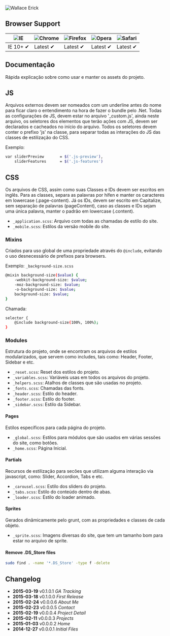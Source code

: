 ![Wallace Erick](http://wallaceerick.com.br/content/images/logo-dark.png)

## Browser Support

![IE](https://raw.github.com/alrra/browser-logos/master/internet-explorer/internet-explorer_48x48.png) | ![Chrome](https://raw.github.com/alrra/browser-logos/master/chrome/chrome_48x48.png) | ![Firefox](https://raw.github.com/alrra/browser-logos/master/firefox/firefox_48x48.png) | ![Opera](https://raw.github.com/alrra/browser-logos/master/opera/opera_48x48.png) | ![Safari](https://raw.github.com/alrra/browser-logos/master/safari/safari_48x48.png)
--- | --- | --- | --- | ---
IE 10+ ✔ | Latest ✔ | Latest ✔ | Latest ✔ | Latest ✔

## Documentação

Rápida explicação sobre como usar e manter os assets do projeto.

## JS

Arquivos externos devem ser nomeados com um underline antes do nome para ficar claro o entendimento na hora de fazer o bundle pelo .Net.
Todas as configurações de JS, devem estar no arquivo '_custom.js', ainda neste arquivo, os seletores dos elementos que terão ações com JS, devem ser declarados e cacheados no início do arquivo.
Todos os seletores devem conter o prefixo 'js' na classe, para separar todas as interações do JS das classes de estilização do CSS.

Exemplo:
```bash
var sliderPreview       = $('.js-preview'),
    sliderFeatures      = $('.js-features')
```

## CSS

Os arquivos de CSS, assim como suas Classes e IDs devem ser escritos em inglês.
Para as classes, separa as palavras por hífen e manter os caracteres em lowercase (.page-content). Já os IDs, devem ser escrito em Capitalize, sem separação de palavras (pageContent), caso as classes e IDs sejam uma única palavra, manter o padrão em lowercase (.content).

* `_application.scss`: Arquivo com todas as chamadas de estilo do site.
* `_mobile.scss`: Estilos da versão mobile do site.

### Mixins
Criados para uso global de uma propriedade através do `@include`, evitando o uso desnecessário de prefixos para browsers.

Exemplo: `_background-size.scss`

```bash
@mixin background-size($value) {
    -webkit-background-size: $value;
    -moz-background-size: $value;
    -o-background-size: $value;
    background-size: $value;
}
```

Chamada:
```bash
selector {
    @include background-size(100%, 100%);
}
```

### Modules
Estrutura do projeto, onde se encontram os arquivos de estilos modularizados, que servem como includes, tais como: Header, Footer, Sidebar e etc.

* `_reset.scss`: Reset dos estilos do projeto.
* `_variables.scss`: Variáveis usas em todos os arquivos do projeto.
* `_helpers.scss`: Atalhos de classes que são usadas no projeto.
* `_fonts.scss`: Chamadas das fonts.
* `_header.scss`: Estilo do header.
* `_footer.scss`: Estilo do footer.
* `_sidebar.scss`: Estilo da Sidebar.

#### Pages
Estilos específicos para cada página do projeto.

* `_global.scss`: Estilos para módulos que são usados em várias sessões do site, como botões.
* `_home.scss`: Página Inicial.

#### Partials
Recursos de estilização para secões que utilizam alguma interação via javascript, como: Slider, Accordion, Tabs e etc.

* `_carousel.scss`: Estilo dos sliders do projeto. 
* `_tabs.scss`: Estilo do conteúdo dentro de abas.
* `_loader.scss`: Estilo do loader animado.

#### Sprites
Gerados dinâmicamente pelo grunt, com as propriedades e classes de cada objeto.

* `_sprite.scss`: Imagens diversas do site, que tem um tamanho bom para estar no arquivo de sprite.

#### Remove .DS_Store files
```bash
sudo find . -name '*.DS_Store' -type f -delete
```




## Changelog
 * **2015-03-19**   v0.1.0.1   *GA Tracking*
 * **2015-03-18**   v0.1.0.0   *First Release*
 * **2015-02-24**   v0.0.0.6   *About Me*
 * **2015-02-23**   v0.0.0.5   *Contact*
 * **2015-02-19**   v0.0.0.4   *Project Detail*
 * **2015-02-11**   v0.0.0.3   *Projects*
 * **2015-01-03**   v0.0.0.2   *Home*
 * **2014-12-27**   v0.0.0.1   *Initial Files*


